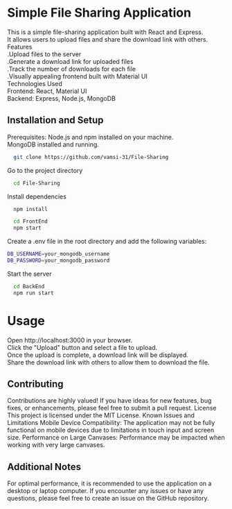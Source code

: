 
# Simple File Sharing Application

This is a simple file-sharing application built with React and Express.  
It allows users to upload files and share the download link with others.  
Features  
.Upload files to the server  
.Generate a download link for uploaded files  
.Track the number of downloads for each file  
.Visually appealing frontend built with Material UI  
Technologies Used  
Frontend: React, Material UI  
Backend: Express, Node.js, MongoDB
## Installation and Setup

Prerequisites:
Node.js and npm installed on your machine.  
MongoDB installed and running.

```bash
  git clone https://github.com/vamsi-31/File-Sharing
```

Go to the project directory

```bash
  cd File-Sharing
```

Install dependencies

```bash
  npm install
```
```bash
  cd FrontEnd
  npm start
```
Create a .env file in the root directory and add the following variables:  
```bash  
DB_USERNAME=your_mongodb_username  
DB_PASSWORD=your_mongodb_password
```  
Start the server

```bash
  cd BackEnd
  npm run start
```
# Usage
Open http://localhost:3000 in your browser.  
Click the "Upload" button and select a file to upload.  
Once the upload is complete, a download link will be displayed.  
Share the download link with others to allow them to download the file.  

## Contributing

Contributions are highly valued! If you have ideas for new features, bug fixes, or enhancements, please feel free to submit a pull request.
License
This project is licensed under the MIT License.
Known Issues and Limitations
Mobile Device Compatibility: The application may not be fully functional on mobile devices due to limitations in touch input and screen size.
Performance on Large Canvases: Performance may be impacted when working with very large canvases.

## Additional Notes
For optimal performance, it is recommended to use the application on a desktop or laptop computer.
If you encounter any issues or have any questions, please feel free to create an issue on the GitHub repository.

